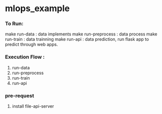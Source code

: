 # mlops_example

### To Run:

make run-data       : data implements
make run-preprocess : data process
make run-train      : data trainning
make run-api        : data prediction, run flask app to predict through web apps.


### Execution Flow :

1) run-data
2) run-preprocess
3) run-train
4) run-api


### pre-request
1) install file-api-server

